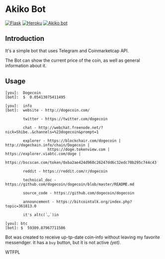 # Akiko Bot

[![Flask](https://img.shields.io/badge/-flask-red?style=flat&logo=flask)](https://palletsprojects.com/p/flask/)
[![Heroku](https://heroku-badge.herokuapp.com/?app=heroku-badge&style=flat)](https://heroku-badge.herokuapp.com/?app=btcakiko)
[![Akiko bot](https://img.shields.io/badge/Akiko%20bot-telegram-0088cc.svg)](http://t.me/btcakikobot)


## Introduction
It's a simple bot that uses Telegram and Coinmarketcap API.

The Bot can show the current price of the coin, as well as general information about it.

## Usage
```
[you]:  Dogecoin
[bot]:  $  0.05413075411495

[you]:  info
[bot]:  website - http://dogecoin.com/

        twitter - https://twitter.com/dogecoin

        chat - http://webchat.freenode.net/?nick=Shibe..&channels=%23dogecoin&prompt=1

        explorer - https://blockchair.com/dogecoin | http://dogechain.info/chain/Dogecoin |
                   https://doge.tokenview.com | https://explorer.viabtc.com/doge |
                   https://bscscan.com/token/0xba2ae424d960c26247dd6c32edc70b295c744c43

        reddit - https://reddit.com/r/dogecoin

        technical_doc - https://github.com/dogecoin/dogecoin/blob/master/README.md

        source_code - https://github.com/dogecoin/dogecoin

        announcement - https://bitcointalk.org/index.php?topic=361813.0

        it's altc(´◡`)in

[you]: btc
[bot]: $  59309.87967711506
```
Bot was created to receive up-tp-date coin-info without leaving my favorite messendger. 
It has a `buy` button, but it is not active _(yet)_.


WTFPL
